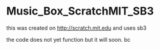 # Music_Box_ScratchMIT_SB3
this was created on http://scratch.mit.edu and uses sb3 

the code does not yet function but it will soon.  bc
